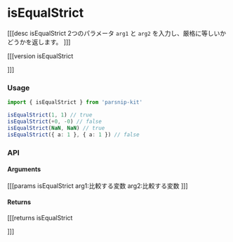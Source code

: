 # isEqualStrict
[[[desc isEqualStrict
2つのパラメータ `arg1` と `arg2` を入力し、厳格に等しいかどうかを返します。
]]]

[[[version isEqualStrict
  
]]]
### Usage

```ts
import { isEqualStrict } from 'parsnip-kit'

isEqualStrict(1, 1) // true
isEqualStrict(+0, -0) // false
isEqualStrict(NaN, NaN) // true
isEqualStrict({ a: 1 }, { a: 1 }) // false
```


### API

#### Arguments
[[[params isEqualStrict
arg1:比較する変数
arg2:比較する変数
]]]
#### Returns
[[[returns isEqualStrict

]]]